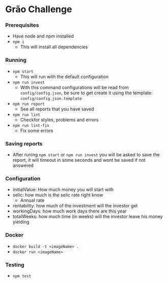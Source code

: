 # Grão Challenge

### Prerequisites

- Have node and npm installed
- `npm i`
  - This will install all dependencies

### Running
  - `npm start`
    - This will run with the default configuration
  - `npm run invest`
    - With this command configurations will be read from `config/config.json`, be sure to get create it using the template: `config/config.json.template`
  - `npm run report`
    - See all reports that you have saved
  - `npm run lint`
    - Checkfor styles, problems and errors
  - `npm run lint-fix`
    - Fix some errors


### Saving reports
  - After runing `npm start` or `npm run invest` you will be asked to save the report, it will timeout in some seconds and wont be saved if not answered

### Configuration
  - initialValue: How much money you will start with
  - selic: how much is the selic rate right know
    - Annual rate
  - rentability: how much of the investment will the investor get
  - workingDays: how much work days there are this year
  - totalWeeks: how much time (in weeks) will the investor leave his money yielding

### Docker
  - `docker build -t <imageName> .`
  - `docker run <imageName>`

### Testing
  - `npm test`